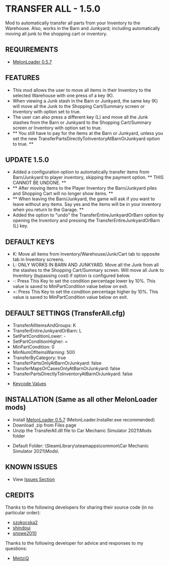 # TRANSFER ALL - 1.5.0
Mod to automatically transfer all parts from your Inventory to the Warehouse.
Also, works in the Barn and Junkyard; including automatically moving all junk to the shopping cart or inventory.

## REQUIREMENTS
* [MelonLoader 0.5.7](https://github.com/LavaGang/MelonLoader/releases/tag/v0.5.7)

## FEATURES
* This mod allows the user to move all items in their Inventory to the selected Warehouse with one press of a key (K).
* When viewing a Junk stash in the Barn or Junkyard, the same key (K) will move all the Junk to the Shopping Cart/Summary screen or Inventory with option set to true.
* The user can also press a different key (L) and move all the Junk stashes from the Barn or Junkyard to the Shopping Cart/Summary screen or Inventory with option set to true.
* ** You still have to pay for the items at the Barn or Junkyard, unless you set the new TransferPartsDirectlyToInventoryAtBarnOrJunkyard option to true. **

## UPDATE 1.5.0
* Added a configuration option to automatically transfer items from Barn/Junkyard to player inventory, skipping the payment option. ** THIS CANNOT BE UNDONE. **
* ** After moving items to the Player Inventory the Barn/Junkyard piles and Shopping Cart will no longer show items.  **
* ** When leaving the Barn/Junkyard, the game will ask if you want to leave without any items. Say yes and the items will be in your inventory when you return to the Garage. **
* Added the option to "undo" the TransferEntireJunkyardOrBarn option by opening the Inventory and pressing the TransferEntireJunkyardOrBarn (L) key.

## DEFAULT KEYS
* K: Move all items from Inventory/Warehouse/Junk/Cart tab to opposite tab in Inventory screens.
* L: ONLY WORKS IN BARN AND JUNKYARD. Move all the Junk from all the stashes to the Shopping Cart/Summary screen. Will move all Junk to Inventory (bypassing cost) if option is configured below.
* -: Press This Key to set the condition percentage lower by 10%. This value is saved to MinPartCondition value below on exit.
* =: Press This Key to set the condition percentage higher by 10%. This value is saved to MinPartCondition value below on exit.

## DEFAULT SETTINGS (TransferAll.cfg)
* TransferAllItemsAndGroups: K
* TransferEntireJunkyardOrBarn: L
* SetPartConditionLower: -
* SetPartConditionHigher: =
* MinPartCondition: 0
* MinNumOfItemsWarning: 500
* TransferByCategory: true
* TransferPartsOnlyAtBarnOrJunkyard: false
* TransferMapsOrCasesOnlyAtBarnOrJunkyard: false
* TransferPartsDirectlyToInventoryAtBarnOrJunkyard: false
- [Keycode Values](https://docs.unity3d.com/ScriptReference/KeyCode.html)

## INSTALLATION (Same as all other MelonLoader mods)
* Install [MelonLoader 0.5.7](https://github.com/LavaGang/MelonLoader/releases/tag/v0.5.7) (MelonLoader.Installer.exe recommended)
* Download .zip from Files page
* Unzip the TransferAll.dll file to Car Mechanic Simulator 2021\Mods folder
- Default Folder: \SteamLibrary\steamapps\common\Car Mechanic Simulator 2021\Mods\

## KNOWN ISSUES
* View [Issues Section](https://github.com/mannly01/TransferAll/issues)

## CREDITS
Thanks to the following developers for sharing their source code (in no particular order):
* [szokocska2](https://www.nexusmods.com/carmechanicsimulator2021/users/64455311)
* [shindouj](https://www.nexusmods.com/carmechanicsimulator2021/users/45606997)
* [snowe2010](https://www.nexusmods.com/carmechanicsimulator2021/users/12298499)

Thanks to the following developer for advice and responses to my questions:
* [MeitziQ](https://www.nexusmods.com/carmechanicsimulator2021/users/151281813)